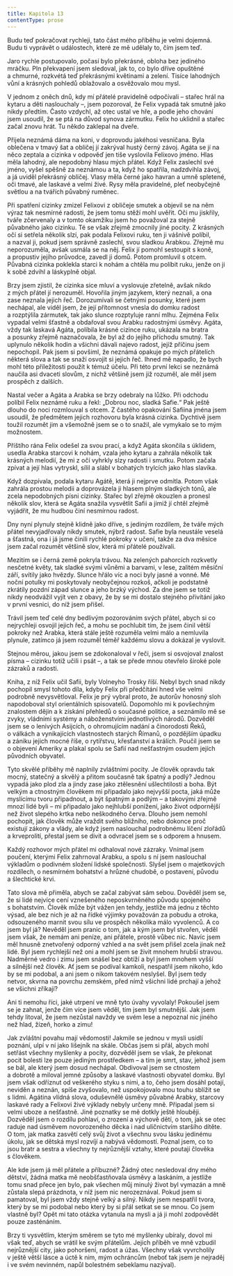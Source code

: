 ```yaml
---
title: Kapitola 13
contentType: prose
---
```


Budu teď pokračovat rychleji, tato část mého příběhu je velmi dojemná. Budu ti vyprávět o událostech, které ze mě udělaly to, čím jsem teď.

Jaro rychle postupovalo, počasí bylo překrásné, obloha bez jediného mráčku. Pln překvapení jsem sledoval, jak to, co bylo dříve opuštěné a chmurné, rozkvétá teď překrásnými květinami a zelení. Tisíce lahodných vůní a krásných pohledů oblažovalo a osvěžovalo mou mysl.

V jednom z oněch dnů, kdy mí přátelé pravidelně odpočívali – stařec hrál na kytaru a děti naslouchaly –, jsem pozoroval, že Felix vypadá tak smutně jako nikdy předtím. Často vzdychl, až otec ustal ve hře, a podle jeho chování jsem usoudil, že se ptá na důvod synova zármutku. Felix ho uklidnil a stařec začal znovu hrát. Tu někdo zaklepal na dveře.

Přijela neznámá dáma na koni, v doprovodu jakéhosi vesničana. Byla oblečena v tmavý šat a obličej jí zakrýval hustý černý závoj. Agáta se jí na něco zeptala a cizinka v odpověď jen tiše vyslovila Felixovo jméno. Hlas měla lahodný, ale nepodobný hlasu mých přátel. Když Felix zaslechl své jméno, vyšel spěšně za neznámou a ta, když ho spatřila, nadzdvihla závoj, a já uviděl překrásný obličej. Vlasy měla černé jako havran a umně spletené, oči tmavé, ale laskavé a velmi živé. Rysy měla pravidelné, pleť neobyčejně světlou a na tvářích půvabný ruměnec.

Při spatření cizinky zmizel Felixovi z obličeje smutek a objevil se na něm výraz tak nesmírné radosti, že jsem tomu stěží mohl uvěřit. Oči mu jiskřily, tváře zčervenaly a v tomto okamžiku jsem ho považoval za stejně půvabného jako cizinku. Té se však zřejmě zmocnily jiné pocity. Z krásných očí si setřela několik slzí, pak podala Felixovi ruku, ten ji vášnivě políbil, a nazval ji, pokud jsem správně zaslechl, svou sladkou Arabkou. Zřejmě mu neporozuměla, avšak usmála se na něj. Felix jí pomohl sestoupit s koně, a propustiv jejího průvodce, zavedl ji domů. Potom promluvil s otcem. Půvabná cizinka poklekla starci k nohám a chtěla mu políbit ruku, jenže on ji k sobě zdvihl a láskyplně objal.

Brzy jsem zjistil, že cizinka sice mluví a vyslovuje zřetelně, avšak nikdo z mých přátel jí nerozuměl. Hovořila jiným jazykem, který neznali, a ona zase neznala jejich řeč. Dorozumívali se četnými posunky, které jsem nechápal, ale viděl jsem, že její přítomnost vnesla do domku radost a rozptýlila zármutek, tak jako slunce rozptyluje ranní mlhu. Zejména Felix vypadal velmi šťastně a obdařoval svou Arabku radostnými úsměvy. Agáta, vždy tak laskavá Agáta, políbila krásné cizince ruku, ukázala na bratra a posunky zřejmě naznačovala, že byl až do jejího příchodu smutný. Tak uplynulo několik hodin a všichni dávali najevo radost, jejíž příčinu jsem nepochopil. Pak jsem si povšiml, že neznámá opakuje po mých přátelích některá slova a tak se snaží osvojit si jejich řeč. Ihned mě napadlo, že bych mohl této příležitosti použít k témuž účelu. Při této první lekci se neznámá naučila asi dvaceti slovům, z nichž většině jsem již rozuměl, ale měl jsem prospěch z dalších.

Nastal večer a Agáta a Arabka se brzy odebraly na lůžko. Při odchodu políbil Felix neznámé ruku a řekl: „Dobrou noc, sladká Safie.“ Pak ještě dlouho do noci rozmlouval s otcem. Z častého opakování Safiina jména jsem usoudil, že předmětem jejich rozhovoru byla krásná cizinka. Dychtivě jsem toužil rozumět jim a všemožně jsem se o to snažil, ale vymykalo se to mým možnostem.

Příštího rána Felix odešel za svou prací, a když Agáta skončila s úklidem, usedla Arabka starcovi k nohám, vzala jeho kytaru a zahrála několik tak krásných melodií, že mi z očí vyhrkly slzy radosti i smutku. Potom začala zpívat a její hlas vytryskl, sílil a slábl v bohatých trylcích jako hlas slavíka.

Když dozpívala, podala kytaru Agátě, která ji nejprve odmítla. Potom však zahrála prostou melodii a doprovázela ji hlasem plným sladkých tónů, ale zcela nepodobných písni cizinky. Stařec byl zřejmě okouzlen a pronesl několik slov, která se Agáta snažila vysvětlit Safii a jimiž jí chtěl zřejmě vyjádřit, že mu hudbou činí nesmírnou radost.

Dny nyní plynuly stejně klidně jako dříve, s jediným rozdílem, že tváře mých přátel nevyjadřovaly nikdy smutek, nýbrž radost. Safie byla neustále veselá a šťastná, ona i já jsme činili rychlé pokroky v učení, takže za dva měsíce jsem začal rozumět většině slov, která mí přátelé používali.

Mezitím se i černá země pokryla trávou. Na zelených pahorcích rozkvetly nesčetné květy, tak sladké svými vůněmi a barvami, v lese, zalitém měsíční září, svítily jako hvězdy. Slunce hřálo víc a noci byly jasné a vonné. Mé noční potulky mi poskytovaly neobyčejnou rozkoš, ačkoli je podstatně zkrátily pozdní západ slunce a jeho brzký východ. Za dne jsem se totiž nikdy neodvážil vyjít ven z obavy, že by se mi dostalo stejného přivítání jako v první vesnici, do níž jsem přišel.

Trávil jsem teď celé dny bedlivým pozorováním svých přátel, abych si co nejrychleji osvojil jejich řeč, a mohu se pochlubit tím, že jsem činil větší pokroky než Arabka, která stále ještě rozuměla velmi málo a nemluvila plynule, zatímco já jsem rozuměl téměř každému slovu a dokázal je vyslovit.

Stejnou měrou, jakou jsem se zdokonaloval v řeči, jsem si osvo­joval znalost písma – cizinku totiž učili i psát –, a tak se přede mnou otevřelo široké pole zázraků a radosti.

Kniha, z níž Felix učil Safii, byly Volneyho Trosky říší. Nebyl bych snad nikdy pochopil smysl tohoto díla, kdyby Felix při předčítání hned vše velmi podrobně nevysvětloval. Felix je prý vybral proto, že autorův honosný sloh napodoboval styl orientálních spisovatelů. Dopomohlo mi k povšechným znalostem dějin a k získání přehledů o současné politice, a seznámilo mě se zvyky, vládními systémy a náboženstvími jednotlivých národů. Dozvěděl jsem se o lenivých Asijcích, o ohromujícím nadání a činorodosti Řeků, o válkách a vynikajících vlastnostech starých Římanů, o pozdějším úpadku a zániku jejich mocné říše, o rytířstvu, křesťanství a králích. Poučil jsem se o objevení Ameriky a plakal spolu se Safií nad nešťastným osudem jejích původních obyvatel.

Tyto skvělé příběhy mě naplnily zvláštními pocity. Je člověk opravdu tak mocný, statečný a skvělý a přitom současně tak špatný a podlý? Jednou vypadá jako plod zla a jindy zase jako ztělesnění ušlechtilosti a boha. Být velkým a ctnostným člověkem mi připadalo jako nejvyšší pocta, jaká může myslícímu tvoru připadnout, a být špatným a podlým – a takovými zřejmě mnozí lidé byli – mi připadalo jako nejhlubší ponížení, jako život odpornější než život slepého krtka nebo neškodného červa. Dlouho jsem nemohl pochopit, jak člověk může vraždit svého bližního, nebo dokonce proč existují zákony a vlády, ale když jsem naslouchal podrobnému líčení zlořádů a krveprolití, přestal jsem se divit a odvracel jsem se s odporem a hnusem.

Každý rozhovor mých přátel mi odhaloval nové zázraky. Vnímal jsem poučení, kterými Felix zahrnoval Arabku, a spolu s ní jsem naslouchal výkladům o podivném složení lidské společnosti. Slyšel jsem o majetkových rozdílech, o nesmírném bohatství a hrůzné chudobě, o postavení, původu a šlechtické krvi.

Tato slova mě přiměla, abych se začal zabývat sám sebou. Dověděl jsem se, že si lidé nejvíce cení vznešeného neposkvrněného původu spojeného s bohatstvím. Člověk může být vážen jen tehdy, jestliže má jednu z těchto výsad, ale bez nich je až na řídké výjimky považován za pobudu a otroka, odsouzeného marnit svou sílu ve prospěch několika málo vyvolenců. A co jsem byl já? Nevěděl jsem pranic o tom, jak a kým jsem byl stvořen, věděl jsem však, že nemám ani peníze, ani přátele, prostě vůbec nic. Navíc jsem měl hnusně znetvořený odporný vzhled a na svět jsem přišel zcela jinak než lidé. Byl jsem rychlejší než oni a mohl jsem se živit mnohem hrubší stravou. Nadměrné vedro i zimu jsem snášel bez obtíží a byl jsem mnohem vyšší a silnější než člověk. Ať jsem se podíval kamkoli, nespatřil jsem nikoho, kdo by se mi podobal, a ani jsem o nikom takovém neslyšel. Byl jsem tedy netvor, skvrna na povrchu zemském, před nímž všichni lidé prchají a jehož se všichni zříkají?

Ani ti nemohu říci, jaké utrpení ve mně tyto úvahy vyvolaly! Pokoušel jsem se je zahnat, jenže čím více jsem věděl, tím jsem byl smutnější. Jak jsem tehdy litoval, že jsem nezůstal navždy ve svém lese a nepoznal nic jiného než hlad, žízeň, horko a zimu!

Jak zvláštní povahu mají vědomosti! Jakmile se jednou v mysli usídlí poznání, ulpí v ní jako lišejník na skále. Občas jsem si přál, abych mohl setřást všechny myšlenky a pocity, dozvěděl jsem se však, že překonat pocit bolesti lze pouze jediným prostředkem – a tím je smrt, stav, jehož jsem se bál, ale který jsem dosud nechápal. Obdivoval jsem se ctnostem a dobrotě a miloval jemné způsoby a laskavé vlastnosti obyvatel domku. Byl jsem však odříznut od veškerého styku s nimi, a to, čeho jsem dosáhl potají, neviděn a neznán, spíše zvyšovalo, než uspokojovalo mou touhu sblížit se s lidmi. Agátina vlídná slova, oduševnělé úsměvy půvabné Arabky, starcovy laskavé rady a Felixovi živé výklady nebyly určeny mně. Připadal jsem si velmi uboze a nešťastně. Jiné poznatky se mě dotkly ještě hlouběji. Dozvěděl jsem o rozdílu pohlaví, o zrození a výchově dětí, o tom, jak se otec raduje nad úsměvem novorozeného děcka i nad uličnictvím staršího dítěte. O tom, jak matka zasvětí celý svůj život a všechnu svou lásku jedinému úkolu, jak se dětská mysl rozvíjí a nabývá vědomostí. Poznal jsem, co to jsou bratr a sestra a všechny ty nejrůznější vztahy, které poutají člověka s člověkem.

Ale kde jsem já měl přátele a příbuzné? Žádný otec nesledoval dny mého dětství, žádná matka mě neobšťastňovala úsměvy a laskáním, a jestliže tomu snad přece jen bylo, pak všechen můj minulý život byl vymazán a mně zůstala slepá prázdnota, v níž jsem nic nerozeznával. Pokud jsem si pamatoval, byl jsem vždy stejně velký a silný. Nikdy jsem nespatřil tvora, který by se mi podobal nebo který by si přál setkat se se mnou. Co jsem vlastně byl? Opět mi tato otázka vytanula na mysli a já ji mohl zodpovědět pouze zasténáním.

Brzy ti vysvětlím, kterým směrem se tyto mé myšlenky ubíraly, dovol mi však teď, abych se vrátil ke svým přátelům. Jejich příběh ve mně vzbudil nejrůznější city, jako pohoršení, radost a úžas. Všechny však vyvrcholily v ještě větší lásce a úctě k nim, mým ochráncům (neboť tak jsem je nejraděj i ve svém nevinném, napůl bolestném sebeklamu nazýval).
